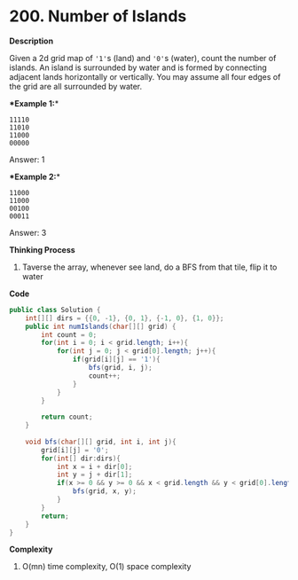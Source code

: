 # 200. Number of Islands

**Description**

Given a 2d grid map of `'1'`s (land) and `'0'`s (water), count the number of islands. An island is surrounded by water and is formed by connecting adjacent lands horizontally or vertically. You may assume all four edges of the grid are all surrounded by water.

**\*Example 1:***

```
11110
11010
11000
00000
```

Answer: 1

**\*Example 2:***

```
11000
11000
00100
00011
```

Answer: 3

**Thinking Process**

1. Taverse the array, whenever see land, do a BFS from that tile, flip it to water

**Code**

```java
public class Solution {
    int[][] dirs = {{0, -1}, {0, 1}, {-1, 0}, {1, 0}};
    public int numIslands(char[][] grid) {
        int count = 0;
        for(int i = 0; i < grid.length; i++){
            for(int j = 0; j < grid[0].length; j++){
                if(grid[i][j] == '1'){
                    bfs(grid, i, j);
                    count++;
                }
            }
        }
        
        return count;
    }
    
    void bfs(char[][] grid, int i, int j){
        grid[i][j] = '0';
        for(int[] dir:dirs){
            int x = i + dir[0];
            int y = j + dir[1];
            if(x >= 0 && y >= 0 && x < grid.length && y < grid[0].length && grid[x][y] == '1'){
                bfs(grid, x, y);
            }
        }
        return;
    }   
}
```

**Complexity**

1. O(mn) time complexity, O(1) space complexity